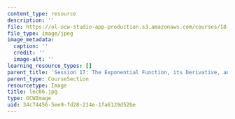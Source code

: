 ```yaml
---
content_type: resource
description: ''
file: https://ol-ocw-studio-app-production.s3.amazonaws.com/courses/18-01sc-single-variable-calculus-fall-2010/34c744565ee9fd28214e1fa6129d52be_lec06.jpg
file_type: image/jpeg
image_metadata:
  caption: ''
  credit: ''
  image-alt: ''
learning_resource_types: []
parent_title: 'Session 17: The Exponential Function, its Derivative, and its Inverse'
parent_type: CourseSection
resourcetype: Image
title: lec06.jpg
type: OCWImage
uid: 34c74456-5ee9-fd28-214e-1fa6129d52be
---
```

